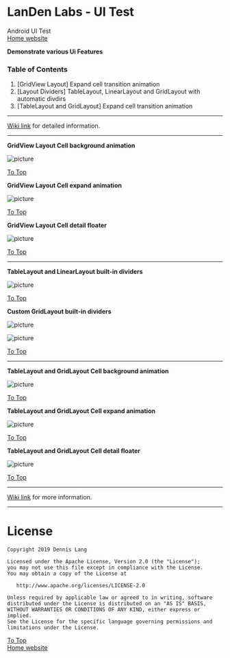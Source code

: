 # LanDen Labs - UI Test
Android UI Test
<br>[Home website](http://landenlabs.com/android/index.html)

**Demonstrate various Ui Features**

<a name="table"></a>
### Table of Contents
1. [GridView Layout] Expand cell transition animation
2. [Layout Dividers] TableLayout, LinearLayout and GridLayout with automatic divdirs
3. [TableLayout and GridLayout] Expand cell transition animation

***

[Wiki link](http://landenlabs.com/android/all-uitest/index.html) for detailed information.

---
<a name="page1"></a>
**GridView Layout Cell background animation** 

![picture](http://landenlabs.com/android/all-uitest/page1-tag.gif)

[To Top](#table)


**GridView Layout Cell expand animation** 

![picture](http://landenlabs.com/android/all-uitest/page1-expand.gif)

[To Top](#table)

**GridView Layout Cell detail floater** 

![picture](http://landenlabs.com/android/all-uitest/page1-details.gif)

[To Top](#table)

---
<a name="page2"></a>
**TableLayout and LinearLayout built-in dividers** 

![picture](http://landenlabs.com/android/all-uitest/page2-divider1.jpg)

[To Top](#table)

 
**Custom GridLayout built-in dividers** 

![picture](http://landenlabs.com/android/all-uitest/page2-divider2.jpg)

![picture](http://landenlabs.com/android/all-uitest/page2-divider3.jpg)

[To Top](#table)


---
<a name="page3"></a>
**TableLayout and GridLayout Cell background animation** 

![picture](http://landenlabs.com/android/all-uitest/page3-tag.gif)

[To Top](#table)


**TableLayout and GridLayout  Cell expand animation** 

![picture](http://landenlabs.com/android/all-uitest/page3-expand.gif)

[To Top](#table)

**TableLayout and GridLayout Cell detail floater** 

![picture](http://landenlabs.com/android/all-uitest/page3-details.gif)

[To Top](#table)

***

[Wiki link](http://landenlabs.com/android/index.html) for more information.

---

# License

```
Copyright 2019 Dennis Lang

Licensed under the Apache License, Version 2.0 (the "License");
you may not use this file except in compliance with the License.
You may obtain a copy of the License at

   http://www.apache.org/licenses/LICENSE-2.0

Unless required by applicable law or agreed to in writing, software
distributed under the License is distributed on an "AS IS" BASIS,
WITHOUT WARRANTIES OR CONDITIONS OF ANY KIND, either express or implied.
See the License for the specific language governing permissions and
limitations under the License.
```


[To Top](#table)
<br>[Home website](http://landenlabs.com/android/index.html)
